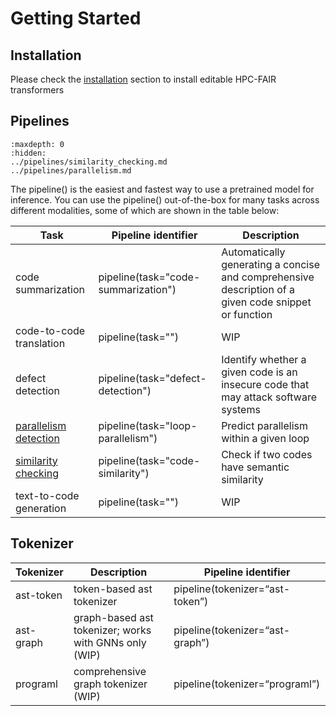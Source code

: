 # Getting Started


## Installation 
Please check the [installation](installation.md) section to install editable HPC-FAIR transformers

## Pipelines

```{toctree}
:maxdepth: 0
:hidden:
../pipelines/similarity_checking.md
../pipelines/parallelism.md
```


The pipeline() is the easiest and fastest way to use a pretrained model for inference. You can use the pipeline() out-of-the-box for many tasks across different modalities, some of which are shown in the table below:


| Task                  | Pipeline identifier                      | Description                                                                 |
|-----------------------|------------------------------------------|-----------------------------------------------------------------------------|
| code summarization    | pipeline(task="code-summarization")      | Automatically generating a concise and comprehensive description of a given code snippet or function |
| code-to-code translation | pipeline(task="")                      | WIP                                                                         |
| defect detection      | pipeline(task="defect-detection")        | Identify whether a given code is an insecure code that may attack software systems  |
| [parallelism detection](../pipelines/parallelism.md) | pipeline(task="loop-parallelism")        | Predict parallelism within a given loop                                     |
| [similarity checking](../pipelines/similarity_checking.md)   | pipeline(task="code-similarity")         | Check if two codes have semantic similarity                                 |
| text-to-code generation | pipeline(task="")                      | WIP                                                                         |



## Tokenizer
| Tokenizer      | Description | Pipeline identifier|       
| ----------- | ----------- | -----------               |
| ast-token    | token-based ast tokenizer      | 	pipeline(tokenizer=“ast-token”) |
| ast-graph   | graph-based ast tokenizer; works with GNNs only (WIP) |	pipeline(tokenizer=“ast-graph”) |
| programl | comprehensive graph tokenizer (WIP)        |	pipeline(tokenizer=“programl”) |